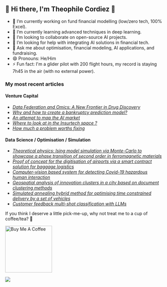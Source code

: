 ## 👋 Hi there, I'm Theophile Cordiez 👋

- 🔭 I’m currently working on fund financial modelling (low/zero tech, 100% Excel).
- 🌱 I’m currently learning advanced techniques in deep learning.
- 👯 I’m looking to collaborate on open-source AI projects.
- 🤔 I’m looking for help with integrating AI solutions in financial tech.
- 💬 Ask me about optimisation, financial modeling, AI applications, and fundraising.
- 😄 Pronouns: He/Him
- ⚡ Fun fact: I'm a glider pilot with 200 flight hours, my record is staying 7h45 in the air (with no external power).

<h3>My most recent articles</h3>
<h4>Venture Capital</h4>
<ul>
  <li><a href="https://medium.com/@theophilecordiez/data-federation-and-omics-a-new-frontier-in-drug-discovery-68edcfcea98e"><i>Data Federation and Omics: A New Frontier in Drug Discovery</i></a></li>
  <li><a href="https://medium.com/@theophilecordiez/why-and-how-to-create-a-bankruptcy-prediction-model-b559bbd50579"><i>Why and how to create a bankruptcy prediction model?</i></a></li>
  <li><a href="https://medium.com/@theophilecordiez/why-and-how-to-create-a-bankruptcy-prediction-model-b559bbd50579"><i>An attempt to map the AI market</i></a></li>
  <li><a href="https://medium.com/@theophilecordiez/why-and-how-to-create-a-bankruptcy-prediction-model-b559bbd50579"><i>Where to look at in the Insurtech space ?</i></a></li>
  <li><a href="https://medium.com/@theophilecordiez/why-and-how-to-create-a-bankruptcy-prediction-model-b559bbd50579"><i>How much a problem worths fixing</i></a></li>
</ul>
<h4>Data Science / Optimisation / Simulation </h4>
<ul>
  <li><a href="https://medium.com/@theophilecordiez/why-and-how-to-create-a-bankruptcy-prediction-model-b559bbd50579"><i>Theoretical physics: Ising model simulation via Monte-Carlo to showcase a phase transition of second order in ferromagnetic materials</i></a></li>
<li><a href="https://medium.com/@theophilecordiez/why-and-how-to-create-a-bankruptcy-prediction-model-b559bbd50579"><i> Proof of concept for the digitisation of airports via a smart contract solution for baggage logistics</i></a></li>
  <li><a href="https://medium.com/@theophilecordiez/why-and-how-to-create-a-bankruptcy-prediction-model-b559bbd50579"><i>Computer-vision based system for detecting Covid-19 hazardous human interaction</i></a></li>
  <li><a href="https://medium.com/@theophilecordiez/why-and-how-to-create-a-bankruptcy-prediction-model-b559bbd50579"><i>  Geospatial analysis of innovation clusters in a city based on document clustering methods</i></a></li>
    <li><a href="https://medium.com/@theophilecordiez/why-and-how-to-create-a-bankruptcy-prediction-model-b559bbd50579"><i> Simulated annealing hybrid method for optimising time constrained delivery by a set of vehicles</i></a></li>
      <li><a href="https://medium.com/@theophilecordiez/why-and-how-to-create-a-bankruptcy-prediction-model-b559bbd50579"><i> Customer feedback multi-shot classification with LLMs</i></a></li>
  
</ul>

<p>If you think I deserve a little pick-me-up, why not treat me to a cup of coffee/tea? 🥺</p>
<a href="https://www.buymeacoffee.com/your_username" target="_blank"><img src="https://cdn.buymeacoffee.com/buttons/v2/default-red.png" alt="Buy Me A Coffee" width="150" ></a>

![](https://komarev.com/ghpvc/?username=your_username&color=give_your_color)
